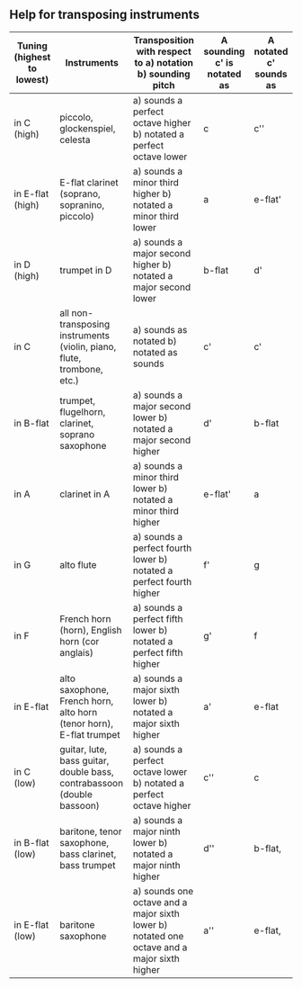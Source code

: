 ##	Help for transposing instruments  
| Tuning (highest to lowest) | Instruments | Transposition with respect to a) notation b) sounding pitch | A sounding c' is notated as | A notated c' sounds as |
| --- | --- | --- | --- | --- |
| in C (high) | piccolo, glockenspiel, celesta | a) sounds a perfect octave higher b) notated a perfect octave lower | c | c'' |
| in E-flat (high) | E-flat clarinet (soprano, sopranino, piccolo) | a) sounds a minor third higher b) notated a minor third lower | a | e-flat' |
| in D (high) | trumpet in D | a) sounds a major second higher b) notated a major second lower | b-flat | d' |
| in C | all non-transposing instruments (violin, piano, flute, trombone, etc.) | a) sounds as notated b) notated as sounds | c' | c' |
| in B-flat | trumpet, flugelhorn, clarinet, soprano saxophone | a) sounds a major second lower b) notated a major second higher | d' | b-flat |
| in A | clarinet in A | a) sounds a minor third lower b) notated a minor third higher | e-flat' | a |
| in G | alto flute | a) sounds a perfect fourth lower b) notated a perfect fourth higher | f' | g |
| in F | French horn (horn), English horn (cor anglais) | a) sounds a perfect fifth lower b) notated a perfect fifth higher | g' | f |
| in E-flat | alto saxophone, French horn, alto horn (tenor horn), E-flat trumpet | a) sounds a major sixth lower b) notated a major sixth higher | a' | e-flat |
| in C (low) | guitar, lute, bass guitar, double bass, contrabassoon (double bassoon) | a) sounds a perfect octave lower b) notated a perfect octave higher | c'' | c |
| in B-flat (low) | baritone, tenor saxophone, bass clarinet, bass trumpet | a) sounds a major ninth lower b) notated a major ninth higher | d'' | b-flat, |
| in E-flat (low) | baritone saxophone | a) sounds one octave and a major sixth lower b) notated one octave and a major sixth higher | a'' | e-flat, |
